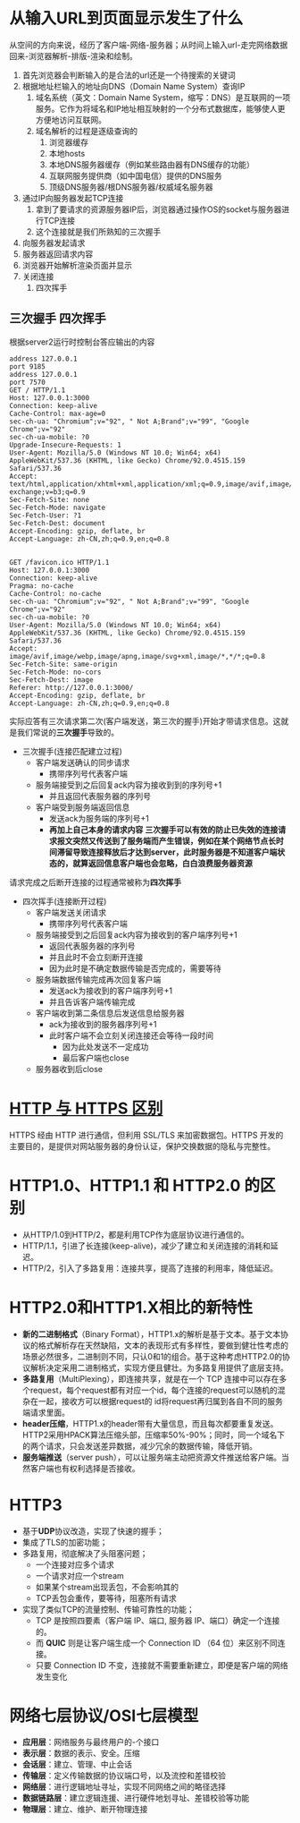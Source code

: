 # 从输入URL到页面显示发生了什么
从空间的方向来说，经历了客户端-网络-服务器；从时间上输入url-走完网络数据回来-浏览器解析-排版-渲染和绘制。
1. 首先浏览器会判断输入的是合法的url还是一个待搜索的关键词
2. 根据地址栏输入的地址向DNS（Domain Name System）查询IP
   1. 域名系统（英文：Domain Name System，缩写：DNS）是互联网的一项服务。它作为将域名和IP地址相互映射的一个分布式数据库，能够使人更方便地访问互联网。
   2. 域名解析的过程是逐级查询的
      1. 浏览器缓存
      2. 本地hosts
      3. 本地DNS服务器缓存（例如某些路由器有DNS缓存的功能）
      4. 互联网服务提供商（如中国电信）提供的DNS服务
      5. 顶级DNS服务器/根DNS服务器/权威域名服务器
3. 通过IP向服务器发起TCP连接
   1. 拿到了要请求的资源服务器IP后，浏览器通过操作OS的socket与服务器进行TCP连接
   2. 这个连接就是我们所熟知的三次握手
4. 向服务器发起请求
5. 服务器返回请求内容
6. 浏览器开始解析渲染页面并显示
7. 关闭连接
   1. 四次挥手

## 三次握手 四次挥手
根据server2运行时控制台答应输出的内容  
```
address 127.0.0.1
port 9185
address 127.0.0.1
port 7570
GET / HTTP/1.1
Host: 127.0.0.1:3000
Connection: keep-alive
Cache-Control: max-age=0
sec-ch-ua: "Chromium";v="92", " Not A;Brand";v="99", "Google Chrome";v="92"
sec-ch-ua-mobile: ?0
Upgrade-Insecure-Requests: 1
User-Agent: Mozilla/5.0 (Windows NT 10.0; Win64; x64) AppleWebKit/537.36 (KHTML, like Gecko) Chrome/92.0.4515.159 Safari/537.36
Accept: text/html,application/xhtml+xml,application/xml;q=0.9,image/avif,image/webp,image/apng,*/*;q=0.8,application/signed-exchange;v=b3;q=0.9
Sec-Fetch-Site: none
Sec-Fetch-Mode: navigate
Sec-Fetch-User: ?1
Sec-Fetch-Dest: document
Accept-Encoding: gzip, deflate, br
Accept-Language: zh-CN,zh;q=0.9,en;q=0.8


GET /favicon.ico HTTP/1.1
Host: 127.0.0.1:3000
Connection: keep-alive
Pragma: no-cache
Cache-Control: no-cache
sec-ch-ua: "Chromium";v="92", " Not A;Brand";v="99", "Google Chrome";v="92"
sec-ch-ua-mobile: ?0
User-Agent: Mozilla/5.0 (Windows NT 10.0; Win64; x64) AppleWebKit/537.36 (KHTML, like Gecko) Chrome/92.0.4515.159 Safari/537.36
Accept: image/avif,image/webp,image/apng,image/svg+xml,image/*,*/*;q=0.8
Sec-Fetch-Site: same-origin
Sec-Fetch-Mode: no-cors
Sec-Fetch-Dest: image
Referer: http://127.0.0.1:3000/
Accept-Encoding: gzip, deflate, br
Accept-Language: zh-CN,zh;q=0.9,en;q=0.8
```
实际应答有三次请求第二次(客户端发送，第三次的握手)开始才带请求信息。这就是我们常说的**三次握手**导致的。
- 三次握手(连接匹配建立过程)
  - 客户端发送确认的同步请求
    - 携带序列号代表客户端
  - 服务端接受到之后回复ack内容为接收到到的序列号+1
    - 并且返回代表服务器的序列号
  - 客户端受到服务端返回信息
    - 发送ack为服务端的序列号+1
    - **再加上自己本身的请求内容**
**三次握手可以有效的防止已失效的连接请求报文突然又传送到了服务端而产生错误，例如在某个网络节点长时间滞留导致连接释放后才达到server，此时服务器是不知道客户端状态的，就算返回信息客户端也会忽略，白白浪费服务器资源**  
  
请求完成之后断开连接的过程通常被称为**四次挥手**  
- 四次挥手(连接断开过程)
  - 客户端发送关闭请求
    - 携带序列号代表客户端
  - 服务端接受到之后回复ack内容为接收到的客户端序列号+1
    - 返回代表服务器的序列号
    - 并且此时不会立刻断开连接
    - 因为此时是不确定数据传输是否完成的，需要等待
  - 服务端数据传输完成再次回复客户端
    - 发送ack为接收到的客户端序列号+1
    - 并且告诉客户端传输完成
  - 客户端收到第二条信息后发送信息给服务器
    - ack为接收到的服务器序列号+1
    - 此时客户端不会立刻关闭连接还会等待一段时间
      - 因为此处发送不一定成功
      - 最后客户端也close
  - 服务器收到后close

# [HTTP 与 HTTPS 区别](https://www.runoob.com/w3cnote/http-vs-https.html)
HTTPS 经由 HTTP 进行通信，但利用 SSL/TLS 来加密数据包。HTTPS 开发的主要目的，是提供对网站服务器的身份认证，保护交换数据的隐私与完整性。

# HTTP1.0、HTTP1.1 和 HTTP2.0 的区别
- 从HTTP/1.0到HTTP/2，都是利用TCP作为底层协议进行通信的。
- HTTP/1.1，引进了长连接(keep-alive)，减少了建立和关闭连接的消耗和延迟。
- HTTP/2，引入了多路复用：连接共享，提高了连接的利用率，降低延迟。

# HTTP2.0和HTTP1.X相比的新特性
- **新的二进制格式**（Binary Format），HTTP1.x的解析是基于文本。基于文本协议的格式解析存在天然缺陷，文本的表现形式有多样性，要做到健壮性考虑的场景必然很多，二进制则不同，只认0和1的组合。基于这种考虑HTTP2.0的协议解析决定采用二进制格式，实现方便且健壮。为多路复用提供了底层支持。
- **多路复用**（MultiPlexing），即连接共享，就是在一个 TCP 连接中可以存在多个request，每个request都有对应一个id，每个连接的request可以随机的混杂在一起，接收方可以根据request的 id将request再归属到各自不同的服务端请求里面。
- **header压缩**，HTTP1.x的header带有大量信息，而且每次都要重复发送。HTTP2采用HPACK算法压缩头部，压缩率50%-90%；同时，同一个域名下的两个请求，只会发送差异数据，减少冗余的数据传输，降低开销。
- **服务端推送**（server push），可以让服务端主动把资源文件推送给客户端。当然客户端也有权利选择是否接收。

# HTTP3
- 基于**UDP**协议改造，实现了快速的握手；
- 集成了TLS的加密功能；
- 多路复用，彻底解决了头阻塞问题；
  - 一个连接对应多个请求
  - 一个请求对应一个stream
  - 如果某个stream出现丢包，不会影响其的
  - TCP丢包会重传，要等待，阻塞所有请求
- 实现了类似TCP的流量控制、传输可靠性的功能；
  - TCP 是按照四要素（客户端 IP、端口, 服务器 IP、端口）确定一个连接的。
  - 而 **QUIC** 则是让客户端生成一个 Connection ID （64 位）来区别不同连接。
  - 只要 Connection ID 不变，连接就不需要重新建立，即便是客户端的网络发生变化


# 网络七层协议/OSI七层模型
- **应用层**：网络服务与最终用户的-个接口
- **表示层**：数据的表示、安全。压缩
- **会话层**：建立、管理、中止会话
- **传输层**：定义传输数据的协议端口号，以及流控和差错校验
- **网络层**：进行逻辑地址寻址，实现不同网络之间的略径选择
- **数据链路层**：建立逻辑连援、进行硬件地划寻址、差错校验等功能
- **物理层**：建立、维护、断开物理连接